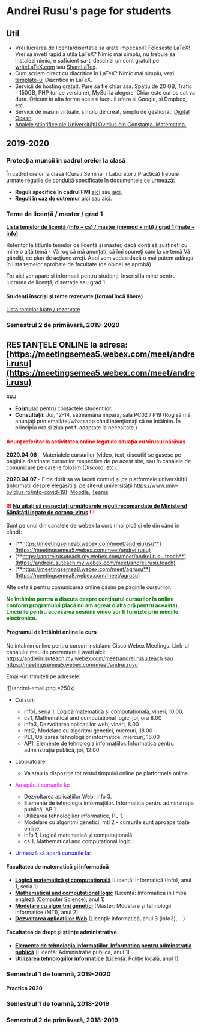 # Andrei Rusu's page for students

## Util

- Vrei lucrarea de licenta/disertatie sa arate impecabil? Foloseste LaTeX! Vrei sa inveti rapid a utila LaTeX? Nimic mai simplu, nu trebuie sa instalezi nimic, e suficient sa-ti deschizi un cont gratuit pe [writeLaTeX.com](https://www.overleaf.com?r=bcec7732&rm=d&rs=b) sau [ShareLaTex](https://www.overleaf.com?r=bcec7732&rm=d&rs=b). 
- Cum scriem direct cu diacritice în LaTeX? Nimic mai simplu, vezi [template-ul](./diacritice_latex.htm) Diacritice în LaTeX.
- Servicii de hosting gratuit. Pare sa fie chiar asa. Spatiu de 20 GB, Trafic – 150GB, PHP (orice versiune), MySql la alegere. Chiar este curios cat va dura. Oricum in alta forma acelasi lucru il ofera si Google, si Dropbox, etc. 
- Servicii de masini virtuale, simplu de creat, simplu de gestionat: [Digital Ocean](https://m.do.co/c/c5eb1086fd76).
- [Analele științifice ale Universității Ovidius din Constanța. Matematica.](http://www.anstuocmath.ro)

## 2019-2020

### Protecția muncii în cadrul orelor la clasă

În cadrul orelor la clasă (Curs / Seminar / Laborator / Practică) trebuie urmate regulile de conduită specificate în documentele ce urmează:

- **Reguli specifice în cadrul FMI** [aici](https://yadi.sk/i/zcu9X_4Q2DC2kw) sau [aici](http://s.go.ro/ko81hljz), 
- **Reguli în caz de cutremur** [aici](https://yadi.sk/d/hR2C0_PhpMMBPw) sau [aici](http://s.go.ro/fnubqwes). 

### Teme de licență / master / grad 1

[**Lista temelor de licență (info + cs) / master (mvmod + mti) / grad 1 (mate + info)**](Teme_lic_mas_grad.html)
 
Referitor la titlurile temelor de licență și master, dacă doriți să susțineți cu mine o altă temă - Vă rog să mă anunțați, să îmi spuneți cam la ce temă Vă gândiți, ce plan de acțiune aveți. Apoi vom vedea dacă o mai putem adăuga în lista temelor aprobate de facultate (de obicei se aprobă).

Tot aici vor apare și informații pentru studenții înscriși la mine pentru lucrarea de licență, disertație sau grad 1.   

#### Studenți înscriși și teme rezervate (formal încă libere)

[Lista temelor luate / rezervate](Teme_luate_rezervate.html)

### Semestrul 2 de primăvară, 2019-2020

## __RESTANȚELE ONLINE la adresa: [https://meetingsemea5.webex.com/meet/andrei.rusu](https://meetingsemea5.webex.com/meet/andrei.rusu)__

###[]()

- [**Formular**](https://forms.gle/Nt1rhPyi72ns9GJK8) pentru contactele studenților.
- **Consultații**: Joi, 12-14, sătmămâna impară, sala PC02 / P19 (Rog să mă anunțați prin email/tel/whatsapp când intenționați să ne întâlnim. În principiu ora și ziua pot fi adaptate la necesitate.)


#### __<span style="color:red">Anunț referitor la activitatea online legat de situația cu virusul nărăvaș</span>__

**2020.04.06** - Materialele cursurilor (video, text, discutii) se gasesc  pe paginile destinate cursurilor respective de pe acest site, sau în canalele de comunicare pe care le folosim (Discord, etc). 

**2020.04.07** - E de dorit sa va faceti conturi și pe platformele universității (informații despre elegăsiți și pe site-ul universității https://www.univ-ovidius.ro/info-covid-19): [Moodle](), [Teams]()

#### <span style="color:red">!!! [Nu uitați să respectați următoarele reguli recomandate de Ministerul Sănătății legate de corona-virus](ANEXA_INSTRUIRE_01.pdf) !!!</span>

Sunt pe unul din canalele de webex la curs (mai pică și ele din când în când): 

- [**https://meetingsemea5.webex.com/meet/andrei.rusu**](https://meetingsemea5.webex.com/meet/andrei.rusu) 
- [**https://andreirusuteach.my.webex.com/meet/andrei.rusu.teach**](https://andreirusuteach.my.webex.com/meet/andrei.rusu.teach) 
- [**https://meetingsemea8.webex.com/meet/agrusu**](https://meetingsemea8.webex.com/meet/agrusu) 

Alte detalii pentru comunicarea online găsim pe paginile cursurilor. 

__<span style="color:green">
Ne întâlnim pentru a discuta despre conținutul cursurilor în online conform programului (dacă nu am agreat o altă oră pentru aceasta). Lincurile pentru accesarea sesiunii video vor fi furnizte prin mediile electronice.  
</span>__

#### Programul de întâlniri online la curs

Ne intalnim online pentru cursuri instaland Cisco Webex Meetings. Link-ul canalului meu de prezentare il aveti aici: https://andreirusuteach.my.webex.com/meet/andrei.rusu.teach sau https://meetingsemea5.webex.com/meet/andrei.rusu 
 

Email-uri trimiteti pe adresele: 

![](andrei-email.png =250x)



* Cursuri: 
  - info1, seria 1, Logică matematică și computațională, vineri, 10.00.
  - cs1, Mathematical and computational logic, joi, ora 8.00
  - info3, Dezvoltarea aplicațiilor web, vineri, 8.00
  - mti2, Modelare cu algoritmi genetici, miercuri, 18.00
  - PL1, Utilizarea tehnologiilor informatice, miercuri, 16.00
  - AP1, Elemente de tehnologia informațiilor. Informatica pentru adminstrația publică, joi, 12.00
* Laboratoare:
  -  Va stau la dispozitie tot restul timpului online pe platformele online. 


* <span style="color:magenta">Au apărut cursurile la</span>: 
  - Dezvoltarea aplicațiilor Web, info 3.
  - Elemente de tehnologia informațiilor. Informatica pentru adminstrația publică, AP 1.
  - Utilizarea tehnologiilor informatice, PL 1. 
  - Modelare cu algoritmi genetici, mti 2 - cursurile sunt aproape toate online. 
  - info 1, Logică matematică și computațională
  - cs 1, Mathematical and computational logic
* <span style="color:blue">Urmează să apară cursurile la</span>:

#### Facultatea de matematică și informatică

- [**Logică matematică și computațională**](./index-LC-info1.html) (Licență: Informatică (Info), anul 1, seria 1)
- [**Mathematical and computational logic**](./index-LC-cs1.html) (Licență: Informatică în limba engleză (Computer Science), anul 1)
- [**Modelare cu algoritmi genetici**](./index-mag-mti2.htm) (Master: Modelare și tehnologii informatice (MTI), anul 2) 
- [**Dezvoltarea aplicațiilor Web**](./index-daw-info3.html) (Licență: Informatică, anul 3 (info3), ...)

#### Facultatea de drept și științe administrative

- [**Elemente de tehnologia informațiilor. Informatica pentru adminstrația publică**](./index-ap1.html) (Licență: Administrație publică, anul 1)
- [**Utilizarea tehnologiilor informatice**](./index-pl1.html) (Licență: Poliție locală, anul 1)

### Semestrul 1 de toamnă, 2019-2020

[//]: # (This syntax works like a comment, and won't appear in any output. Formularul vechi   https://forms.gle/W2ei1nKSqsb3FbURA)
[//]: # (It’s a little bizarre, but it works with MacDown and Pandoc.)

<!-- And this comment will appear in html output as a comment -->

#### Practica 2020

### Semestrul 1 de toamnă, 2018-2019

### Semestrul 2 de primăvară, 2018-2019

